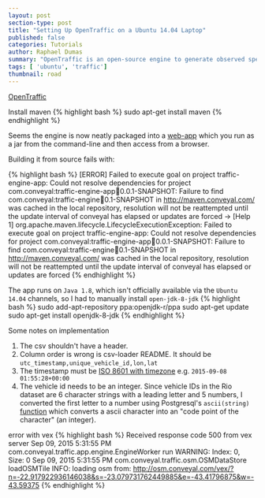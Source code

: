 ```yaml
---
layout: post
section-type: post
title: "Setting Up OpenTraffic on a Ubuntu 14.04 Laptop"
published: false
categories: Tutorials
author: Raphael Dumas
summary: "OpenTraffic is an open-source engine to generate observed speed statistics on road links from GPS observations of vehicles"
tags: [ 'ubuntu', 'traffic']
thumbnail: road  
---
```


[OpenTraffic](https://opentraffic.io)

Install maven
{% highlight bash %}
sudo apt-get install maven
{% endhighlight %}

Seems the engine is now neatly packaged into a [web-app](https://github.com/opentraffic/traffic-engine-app) which you run as a jar from the command-line and then access from a browser. 


Building it from source fails with:

{% highlight bash %}
[ERROR] Failed to execute goal on project traffic-engine-app: Could not resolve dependencies for project com.conveyal:traffic-engine-app:jar:0.0.1-SNAPSHOT: Failure to find com.conveyal:traffic-engine:jar:0.1-SNAPSHOT in http://maven.conveyal.com/ was cached in the local repository, resolution will not be reattempted until the update interval of conveyal has elapsed or updates are forced -> [Help 1]
org.apache.maven.lifecycle.LifecycleExecutionException: Failed to execute goal on project traffic-engine-app: Could not resolve dependencies for project com.conveyal:traffic-engine-app:jar:0.0.1-SNAPSHOT: Failure to find com.conveyal:traffic-engine:jar:0.1-SNAPSHOT in http://maven.conveyal.com/ was cached in the local repository, resolution will not be reattempted until the update interval of conveyal has elapsed or updates are forced
{% endhighlight %}

The app runs on `Java 1.8`, which isn't officially available via the `Ubuntu 14.04` channels, so I had to manually install `open-jdk-8-jdk` 
{% highlight bash %}
sudo add-apt-repository ppa:openjdk-r/ppa
sudo apt-get update
sudo apt-get install openjdk-8-jdk
{% endhighlight %}

Some notes on implementation 

1. The csv shouldn't have a header.
2. Column order is wrong is csv-loader README. It should be `utc_timestamp,unique_vehicle_id,lon,lat`
3. The timestamp must be [ISO 8601 with timezone](https://en.wikipedia.org/wiki/ISO_8601) e.g. `2015-09-08 01:55:28+00:00` 
4. The vehicle id needs to be an integer. Since vehicle IDs in the Rio dataset are 6 character strings with a leading letter and 5 numbers, I converted the first letter to a number using Postgresql's `ascii(string)` [function](http://www.postgresql.org/docs/9.3/static/functions-string.html#FUNCTIONS-STRING-OTHER) which converts a ascii character into an "code point of the character" (an integer). 

error with vex
{% highlight bash %}
Received response code 500 from vex server
Sep 09, 2015 5:31:55 PM com.conveyal.traffic.app.engine.EngineWorker run
WARNING: Index: 0, Size: 0
Sep 09, 2015 5:31:55 PM com.conveyal.traffic.osm.OSMDataStore loadOSMTile
INFO: loading osm from: http://osm.conveyal.com/vex/?n=-22.917922936146038&s=-23.079731762449885&e=-43.41796875&w=-43.59375
{% endhighlight %}